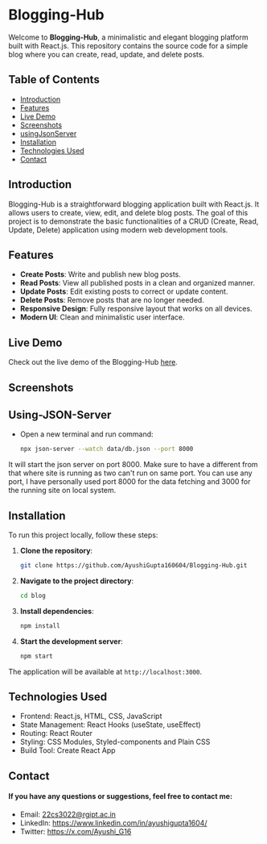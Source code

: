 # Blogging-Hub

Welcome to **Blogging-Hub**, a minimalistic and elegant blogging platform built with React.js. This repository contains the source code for a simple blog where you can create, read, update, and delete posts.

## Table of Contents

- [Introduction](#introduction)
- [Features](#features)
- [Live Demo](#live-demo)
- [Screenshots](#screenshots)
- [usingJsonServer](#Using-JSON-Server)
- [Installation](#installation)
- [Technologies Used](#technologies-used)
- [Contact](#contact)

## Introduction

Blogging-Hub is a straightforward blogging application built with React.js. It allows users to create, view, edit, and delete blog posts. The goal of this project is to demonstrate the basic functionalities of a CRUD (Create, Read, Update, Delete) application using modern web development tools.

## Features

- **Create Posts**: Write and publish new blog posts.
- **Read Posts**: View all published posts in a clean and organized manner.
- **Update Posts**: Edit existing posts to correct or update content.
- **Delete Posts**: Remove posts that are no longer needed.
- **Responsive Design**: Fully responsive layout that works on all devices.
- **Modern UI**: Clean and minimalistic user interface.

## Live Demo

Check out the live demo of the Blogging-Hub [here](https://github.com/AyushiGupta160604/Blogging-Hub/blob/main/Project-preview/Blogging-Hub.mp4).

## Screenshots

## Using-JSON-Server
- Open a new terminal and run command:
   ```bash
   npx json-server --watch data/db.json --port 8000
It will start the json server on port 8000.
Make sure to have a different from that where site is running as two can't run on same port.
You can use any port, I have personally used port 8000 for the data fetching and 3000 for the running site on local system.

## Installation

To run this project locally, follow these steps:

1. **Clone the repository**:
   ```bash
   git clone https://github.com/AyushiGupta160604/Blogging-Hub.git
2. **Navigate to the project directory**:
   ```bash
   cd blog
3. **Install dependencies**:
   ```bash
   npm install
4. **Start the development server**:
   ```bash
   npm start

The application will be available at `http://localhost:3000`.

## Technologies Used
- Frontend: React.js, HTML, CSS, JavaScript
- State Management: React Hooks (useState, useEffect)
- Routing: React Router
- Styling: CSS Modules, Styled-components and Plain CSS
- Build Tool: Create React App

## Contact
#### If you have any questions or suggestions, feel free to contact me:
- Email: 22cs3022@rgipt.ac.in
- LinkedIn: https://www.linkedin.com/in/ayushigupta1604/
- Twitter: https://x.com/Ayushi_G16
